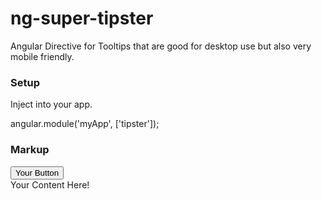 # ng-super-tipster
Angular Directive for Tooltips that are good for desktop use but also very mobile friendly.

### Setup
Inject into your app.

angular.module('myApp', ['tipster']);

### Markup
<super-tipster>
  <button tipster-triger>Your Button</button>
  <div class="super-tipster">
    <div class="tipster-content">
      Your Content Here!
    </div>
  </div>
</super-tipster>
